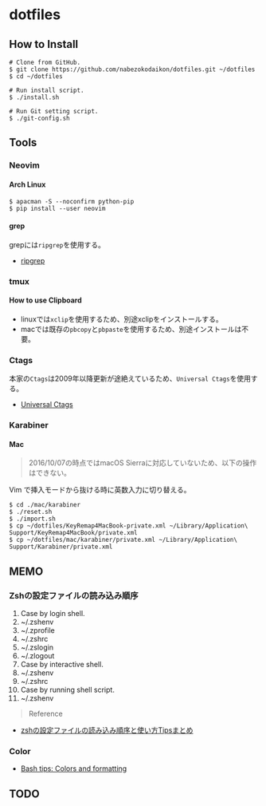 # dotfiles
## How to Install
```
# Clone from GitHub.
$ git clone https://github.com/nabezokodaikon/dotfiles.git ~/dotfiles
$ cd ~/dotfiles

# Run install script.
$ ./install.sh

# Run Git setting script.
$ ./git-config.sh
```


## Tools
### Neovim
#### Arch Linux
```
$ apacman -S --noconfirm python-pip 
$ pip install --user neovim
```

#### grep
grepには`ripgrep`を使用する。
* [ripgrep](https://github.com/BurntSushi/ripgrep)


### tmux
#### How to use Clipboard
* linuxでは`xclip`を使用するため、別途xclipをインストールする。
* macでは既存の`pbcopy`と`pbpaste`を使用するため、別途インストールは不要。


### Ctags
本家の`Ctags`は2009年以降更新が途絶えているため、`Universal Ctags`を使用する。
* [Universal Ctags](https://github.com/universal-ctags/ctags)


### Karabiner
#### Mac
>2016/10/07の時点ではmacOS Sierraに対応していないため、以下の操作はできない。

Vim で挿入モードから抜ける時に英数入力に切り替える。
```
$ cd ./mac/karabiner
$ ./reset.sh
$ ./import.sh
$ cp ~/dotfiles/KeyRemap4MacBook-private.xml ~/Library/Application\ Support/KeyRemap4MacBook/private.xml
$ cp ~/dotfiles/mac/karabiner/private.xml ~/Library/Application\ Support/Karabiner/private.xml
```


## MEMO
### Zshの設定ファイルの読み込み順序
1. Case by login shell.
  1. ~/.zshenv
  1. ~/.zprofile
  1. ~/.zshrc
  1. ~/.zslogin
  1. ~/.zlogout
1. Case by interactive shell.
  1. ~/.zshenv
  1. ~/.zshrc
1. Case by running shell script.
  1. ~/.zshenv

>Reference
* [zshの設定ファイルの読み込み順序と使い方Tipsまとめ](http://qiita.com/muran001/items/7b104d33f5ea3f75353f)

### Color
* [Bash tips: Colors and formatting](http://misc.flogisoft.com/bash/tip_colors_and_formatting)


## TODO
